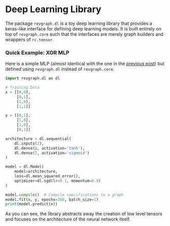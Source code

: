 # Deep Learning Library

The package `revgraph.dl` is a toy deep learning library that provides a
keras-like interface for defining deep learning models. It is built 
entirely on top of `revgraph.core` such that the interfaces are merely
graph builders and wrappers of `rc.tensor`.

### Quick Example: XOR MLP

Here is a simple MLP (almost identical with the one in the [previous post](../core/05-a-simple-multilayer-perceptron.md)) but defined using 
`revgraph.dl` instead of `revgraph.core`.

```python
import revgraph.dl as dl

# Training Data
x = [[0,0],
     [0,1], 
     [1,0], 
     [1,1]]

y = [[0,1], 
     [1,0], 
     [1,0], 
     [0,1]]

architecture = dl.sequential(
    dl.inputs(2),
    dl.dense(8, activation='tanh'),
    dl.dense(2, activation='sigmoid')
)

model = dl.Model(
    model=architecture,
    loss=dl.mean_squared_error(),
    optimizer=dl.sgd(lr=0.1, momentum=0.9)
)

model.compile()  # Compile specifications to a graph
model.fit(x, y, epochs=100, batch_size=1)
print(model.predict(x))
```

As you can see, the library abstracts away the creation of low level 
tensors and focuses on the architecture of the neural network itself.
